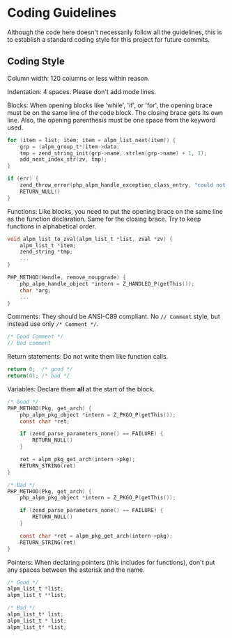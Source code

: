 Coding Guidelines
=================

Although the code here doesn't necessarily follow all the guidelines, this is to establish a standard coding style for this project for future commits.

Coding Style
------------

Column width: 120 columns or less within reason.

Indentation: 4 spaces.
Please don't add mode lines.

Blocks: When opening blocks like 'while', 'if', or 'for', the opening brace must be on the same line of the code block. The closing brace gets its own line. Also, the opening parenthesis must be one space from the keyword used.

```C
for (item = list; item; item = alpm_list_next(item)) {
    grp = (alpm_group_t*)item->data;
    tmp = zend_string_init(grp->name, strlen(grp->name) + 1, 1);
    add_next_index_str(zv, tmp);
}

if (err) {
    zend_throw_error(php_alpm_handle_exception_class_entry, "could not set checkspace", 0);
    RETURN_NULL()
}
```

Functions: Like blocks, you need to put the opening brace on the same line as the function declaration. Same for the closing brace. Try to keep functions in alphabetical order.

```C
void alpm_list_to_zval(alpm_list_t *list, zval *zv) {
    alpm_list_t *item;
    zend_string *tmp;
    ...
}

PHP_METHOD(Handle, remove_noupgrade) {
    php_alpm_handle_object *intern = Z_HANDLEO_P(getThis());
    char *arg;
    ...
}
```

Comments: They should be ANSI-C89 compliant. No `// Comment` style, but instead use only `/* Comment */`. 

```C
/* Good Comment */
// Bad comment
```

Return statements: Do not write them like function calls.

```C
return 0;  /* good */
return(0); /* bad */
```

Variables: Declare them __all__ at the start of the block.

```C
/* Good */
PHP_METHOD(Pkg, get_arch) {
    php_alpm_pkg_object *intern = Z_PKGO_P(getThis());
    const char *ret;

    if (zend_parse_parameters_none() == FAILURE) {
        RETURN_NULL()
    }

    ret = alpm_pkg_get_arch(intern->pkg);
    RETURN_STRING(ret)
}

/* Bad */
PHP_METHOD(Pkg, get_arch) {
    php_alpm_pkg_object *intern = Z_PKGO_P(getThis());

    if (zend_parse_parameters_none() == FAILURE) {
        RETURN_NULL()
    }

    const char *ret = alpm_pkg_get_arch(intern->pkg);
    RETURN_STRING(ret)
}
```

Pointers: When declaring pointers (this includes for functions), don't put any spaces between the asterisk and the name.

```C
/* Good */
alpm_list_t *list;
alpm_list_t **list;

/* Bad */
alpm_list_t* list;
alpm_list_t * list;
alpm_list_t* *list;
```
